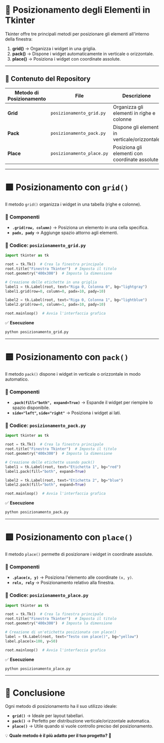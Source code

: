 # 📌 Posizionamento degli Elementi in Tkinter

Tkinter offre tre principali metodi per posizionare gli elementi all'interno della finestra:
1. **grid()** → Organizza i widget in una griglia.
2. **pack()** → Dispone i widget automaticamente in verticale o orizzontale.
3. **place()** → Posiziona i widget con coordinate assolute.

---

## 📂 Contenuto del Repository

| Metodo di Posizionamento | File                   | Descrizione |
|--------------------------|------------------------|------------|
| **Grid**                | `posizionamento_grid.py` | Organizza gli elementi in righe e colonne |
| **Pack**                | `posizionamento_pack.py` | Dispone gli elementi in verticale/orizzontale |
| **Place**               | `posizionamento_place.py` | Posiziona gli elementi con coordinate assolute |

---

# 🟩 **Posizionamento con `grid()`**
Il metodo `grid()` organizza i widget in una tabella (righe e colonne).

### 🔹 **Componenti**
- **`.grid(row, column)`** → Posiziona un elemento in una cella specifica.
- **`padx, pady`** → Aggiunge spazio attorno agli elementi.

### 🔹 **Codice: `posizionamento_grid.py`**
```python
import tkinter as tk

root = tk.Tk()  # Crea la finestra principale
root.title("Finestra Tkinter")  # Imposta il titolo
root.geometry("400x300")  # Imposta la dimensione

# Creazione delle etichette in una griglia
label1 = tk.Label(root, text="Riga 0, Colonna 0", bg="lightgray")
label1.grid(row=0, column=0, padx=10, pady=10)

label2 = tk.Label(root, text="Riga 0, Colonna 1", bg="lightblue")
label2.grid(row=0, column=1, padx=10, pady=10)

root.mainloop()  # Avvia l'interfaccia grafica
```

✅ **Esecuzione**
```bash
python posizionamento_grid.py
```

---

# 🟦 **Posizionamento con `pack()`**
Il metodo `pack()` dispone i widget in verticale o orizzontale in modo automatico.

### 🔹 **Componenti**
- **`.pack(fill="both", expand=True)`** → Espande il widget per riempire lo spazio disponibile.
- **`side="left"`, `side="right"`** → Posiziona i widget ai lati.

### 🔹 **Codice: `posizionamento_pack.py`**
```python
import tkinter as tk

root = tk.Tk()  # Crea la finestra principale
root.title("Finestra Tkinter")  # Imposta il titolo
root.geometry("400x300")  # Imposta la dimensione

# Creazione delle etichette usando pack()
label1 = tk.Label(root, text="Etichetta 1", bg="red")
label1.pack(fill="both", expand=True)

label2 = tk.Label(root, text="Etichetta 2", bg="blue")
label2.pack(fill="both", expand=True)

root.mainloop()  # Avvia l'interfaccia grafica
```

✅ **Esecuzione**
```bash
python posizionamento_pack.py
```

---

# 🟨 **Posizionamento con `place()`**
Il metodo `place()` permette di posizionare i widget in coordinate assolute.

### 🔹 **Componenti**
- **`.place(x, y)`** → Posiziona l'elemento alle coordinate `(x, y)`.
- **`relx, rely`** → Posizionamento relativo alla finestra.

### 🔹 **Codice: `posizionamento_place.py`**
```python
import tkinter as tk

root = tk.Tk()  # Crea la finestra principale
root.title("Finestra Tkinter")  # Imposta il titolo
root.geometry("400x300")  # Imposta la dimensione

# Creazione di un'etichetta posizionata con place()
label = tk.Label(root, text="Testo con place()", bg="yellow")
label.place(x=100, y=50)

root.mainloop()  # Avvia l'interfaccia grafica
```

✅ **Esecuzione**
```bash
python posizionamento_place.py
```

---

# 🎯 **Conclusione**
Ogni metodo di posizionamento ha il suo utilizzo ideale:
- **`grid()`** → Ideale per layout tabellari.
- **`pack()`** → Perfetto per distribuzione verticale/orizzontale automatica.
- **`place()`** → Utile quando si vuole controllo preciso del posizionamento.

💡 **Quale metodo è il più adatto per il tuo progetto? 🚀**
